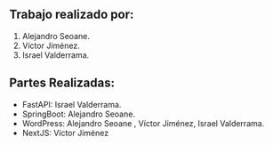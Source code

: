 ## Trabajo realizado por:
1. Alejandro Seoane.
2. Víctor Jiménez.
3. Israel Valderrama.
## Partes Realizadas:
- FastAPI: Israel Valderrama.
- SpringBoot: Alejandro Seoane.
- WordPress: Alejandro Seoane , Víctor Jiménez, Israel Valderrama.
- NextJS: Víctor Jiménez
